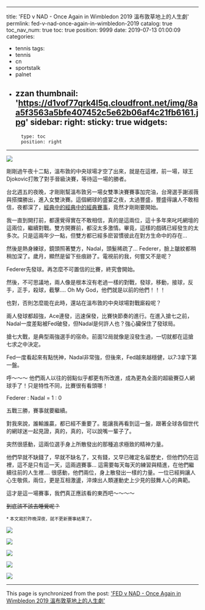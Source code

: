 
---
title: 'FED v NAD - Once Again in Wimbledon 2019 溫布敦草地上的人生劇'
permlink: fed-v-nad-once-again-in-wimbledon-2019
catalog: true
toc_nav_num: true
toc: true
position: 9999
date: 2019-07-13 01:00:09
categories:
- tennis
tags:
- tennis
- cn
- sportstalk
- palnet
- zzan
thumbnail: 'https://d1vof77qrk4l5q.cloudfront.net/img/8aa5f3563a5bfe407452c5e62b06af4c21fb6161.jpg'
sidebar:
    right:
        sticky: true
widgets:
    -
        type: toc
        position: right
---



![](https://d1vof77qrk4l5q.cloudfront.net/img/8aa5f3563a5bfe407452c5e62b06af4c21fb6161.jpg)

剛剛過午夜十二點，溫布敦的中央球場才空了出來，就是在這裡，前一場，球王Djokovic打敗了對手晉級決賽，等待這一場的勝者。

台北週五的夜晚，才剛剛幫溫布敦另一場女雙準決賽賽事加完油，台灣選手謝淑薇與搭擋勝出，進入女雙決賽。這個網球的盛宴之夜，太過豐盛，豐盛得讓人不敢相信，夜都深了，[經典中的經典中的經典賽事](https://steemit.com/cn/@deanliu/6flto3)，竟然才剛剛要開始。

我一直到開打前，都還覺得實在不敢相信，真的是這兩位，這十多年來叱吒網壇的這兩位，繼續對戰。雙方開賽前，都沒太多激情。畢竟，這樣的戲碼已經發生的太多次。只是這兩年少一點，但雙方都已經多麽習慣彼此在對方生命中的存在...

然後是熱身練球，鏡頭照著雙方，Nadal，頭髮稀疏了... Federer，臉上皺紋都稍稍加深了。歲月，顯然是留下些痕跡了。電視前的我，何嘗又不是呢？

Federer先發球。再怎麼不可置信的比賽，終究會開始。

然後，不可思議地，兩人像是根本沒有老過一樣的對戰，發球，移動，接球，反手，正手，殺球，截擊.... Oh My God，他們就是以前的他們！！！

也對，否則怎麼能在此時，還站在溫布敦的中央球場對戰廝殺呢？

兩人發球都超強，Ace連發，迅速保發，比賽快節奏的進行。在進入搶七之前，Nadal一度差點被Fed破發，但Nadal是何許人也？強心臟保住了發球局。

搶七大戰，是典型兩強選手的宿命。前面12局就像是沒發生過，一切就都在這搶七求之中決定。

Fed一度看起來有點恍神，Nadal非常強，但後來，Fed越來越穩健，以7:3拿下第一盤。

呼～～～ 他們兩人以往的弱點似乎都更有所改進，成為更為全面的超級賽亞人網球手了！只是特性不同，比賽很有看頭哪！

Federer : Nadal = 1 : 0

五戰三勝，賽事就要繼續。

對我來說，誰輸誰贏，都已經不重要了。能讓我再看到這一盤，跟著全球各個世代的網球迷一起見證，真的，真的，可以說嘴一輩子了。

突然很感動，這兩位選手身上所散發出的那種追求極致的精神力量。

他們早就不缺錢了，早就不缺名了，又有錢，又早已確定名留歷史，但他們仍在這裡，這不是只有這一天，這兩週賽事... 這需要每天每天的練習與精進，在他們繼續往前的人生裡.... 很感動，他們兩位，身上散發出一樣的力量。一位已經夠讓人心生敬佩，兩位，更是互相激盪，淬煉出人類運動史上少見的鼓舞人心的典範。

這才是這一場賽事，我們真正應該看的東西吧～～～～

<del>到底該不該去睡覺呢？</del>

<sub>* 本文寫於昨晚深夜，就不更新賽事結果了。</sub>

![](https://d1vof77qrk4l5q.cloudfront.net/img/429dbc699141472be62f78170123bf759a15998f.jpg)

![](https://d1vof77qrk4l5q.cloudfront.net/img/bff03a6200a82e29b5f15f600ddeca0636af857c.jpg)

![](https://d1vof77qrk4l5q.cloudfront.net/img/06f616360ffd166bd8b2dbdddf3ff5f785316929.jpg)

![](https://d1vof77qrk4l5q.cloudfront.net/img/c37108db6139056b634d0b1e2a5310193d693c82.jpg)

![](https://d1vof77qrk4l5q.cloudfront.net/img/07245ddea979b8421015e38a34e8edf267e57014.jpg)

- - -

This page is synchronized from the post: ['FED v NAD - Once Again in Wimbledon 2019 溫布敦草地上的人生劇'](https://steemit.com/@deanliu/fed-v-nad-once-again-in-wimbledon-2019)
